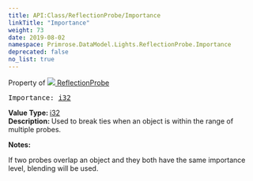 ```yaml
---
title: API:Class/ReflectionProbe/Importance
linkTitle: "Importance"
weight: 73
date: 2019-08-02
namespace: Primrose.DataModel.Lights.ReflectionProbe.Importance
deprecated: false
no_list: true
---
```

Property of <a href="/docs/api-reference/Class/ReflectionProbe"><img src="/icons/silk/probe.png"/>&nbsp;ReflectionProbe</a>
<pre class="method-declaration">
Importance: <a class="type" href="/docs/api-reference/System/Primitives#int32">i32</a></pre>
<b>Value Type: </b>
<a class="type" href="/docs/api-reference/System/Primitives#int32">i32</a>
<br/>
<b>Description: </b>
Used to break ties when an object is within the range of multiple probes.

<b>Notes: </b>
<p class="remarks">
If two probes overlap an object and they both have the same importance level, blending will be used.
</p>
